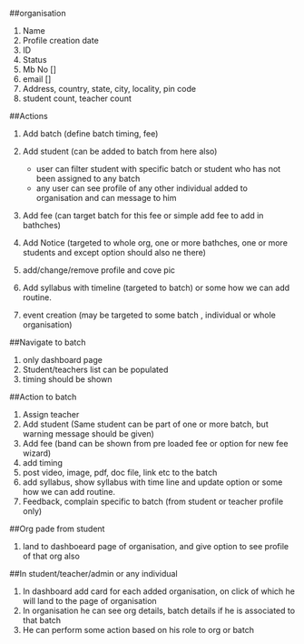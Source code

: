 ##organisation 
1. Name
2. Profile creation date
3. ID
4. Status
5. Mb No []
6. email []
7. Address, country, state, city, locality, pin code
8. student count, teacher count



##Actions
1. Add batch (define batch timing, fee)
2. Add student (can be added to batch from here also)
	- user can filter student with specific batch or student who has not been assigned to any batch
	- any user can see profile of any other individual added to organisation and can message to him

3. Add fee (can target batch for this fee or simple add fee to add in bathches)
4. Add Notice (targeted to whole org, one or more bathches, one or more students and except option should also ne there)
5. add/change/remove profile and cove pic
6. Add syllabus with timeline (targeted to batch) or some how we can add routine.
7. event creation (may be targeted to some batch , individual or whole organisation)




##Navigate to batch
1. only dashboard page
2. Student/teachers list can be populated
3. timing should be shown



##Action to batch
1. Assign teacher
2. Add student (Same student can be part of one or more batch, but warning message should be given)
3. Add fee (band can be shown from pre loaded fee or option for new fee wizard)
4. add timing
5. post video, image, pdf, doc file, link etc to the batch
6. add syllabus, show syllabus with time line and update option or some how we can add routine.
7. Feedback, complain specific to batch (from student or teacher profile only)



##Org pade from student
1. land to dashboeard page of organisation, and give option to see profile of that org also




##In student/teacher/admin or any individual
1. In dashboard add card for each added organisation, on click of which he will land to the page of organisation
2. In organisation he can see org details, batch details if he is associated to that batch
3. He can perform some action based on his role to org or batch









